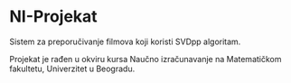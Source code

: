 # NI-Projekat

Sistem za preporučivanje filmova koji koristi SVDpp algoritam.

Projekat je rađen u okviru kursa Naučno izračunavanje na Matematičkom fakultetu, Univerzitet u Beogradu.

